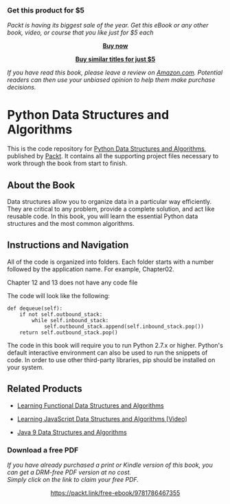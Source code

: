 
### Get this product for $5

<i>Packt is having its biggest sale of the year. Get this eBook or any other book, video, or course that you like just for $5 each</i>


<b><p align='center'>[Buy now](https://packt.link/9781786467355)</p></b>


<b><p align='center'>[Buy similar titles for just $5](https://subscription.packtpub.com/search)</p></b>



*If you have read this book, please leave a review on [Amazon.com](https://www.amazon.com/gp/product/1786467356).     Potential readers can then use your unbiased opinion to help them make purchase decisions.*

# Python Data Structures and Algorithms
This is the code repository for [Python Data Structures and Algorithms](https://www.packtpub.com/application-development/python-data-structures-and-algorithm?utm_source=github&utm_medium=repository&utm_campaign=9781786467355), published by [Packt](https://www.packtpub.com/?utm_source=github). It contains all the supporting project files necessary to work through the book from start to finish.
## About the Book
Data structures allow you to organize data in a particular way efficiently. They are critical to any problem, provide a complete solution, and act like reusable code. 
In this book, you will learn the essential Python data structures and the most common algorithms.
## Instructions and Navigation
All of the code is organized into folders. Each folder starts with a number followed by the application name. For example, Chapter02.

Chapter 12 and 13 does not have any code file

The code will look like the following:
```
def dequeue(self):
    if not self.outbound_stack:
        while self.inbound_stack:
            self.outbound_stack.append(self.inbound_stack.pop())
    return self.outbound_stack.pop()
```

The code in this book will require you to run Python 2.7.x or higher. Python's default interactive environment can also be used to run the snippets of code. In order to use other third-party libraries, pip should be installed on your system.

## Related Products
* [Learning Functional Data Structures and Algorithms](https://www.packtpub.com/application-development/learning-functional-data-structures-and-algorithms?utm_source=github&utm_medium=repository&utm_campaign=9781785888731)

* [Learning JavaScript Data Structures and Algorithms [Video]](https://www.packtpub.com/web-development/learning-javascript-data-structures-and-algorithms-video?utm_source=github&utm_medium=repository&utm_campaign=9781782175698)

* [Java 9 Data Structures and Algorithms](https://www.packtpub.com/application-development/java-9-data-structures-and-algorithms?utm_source=github&utm_medium=repository&utm_campaign=9781785889349)
### Download a free PDF

 <i>If you have already purchased a print or Kindle version of this book, you can get a DRM-free PDF version at no cost.<br>Simply click on the link to claim your free PDF.</i>
<p align="center"> <a href="https://packt.link/free-ebook/9781786467355">https://packt.link/free-ebook/9781786467355 </a> </p>